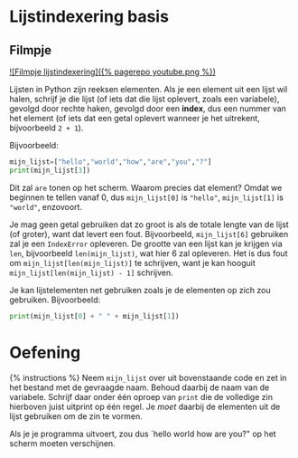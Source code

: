 # Lijstindexering basis

## Filmpje
[![Filmpje lijstindexering]({% pagerepo youtube.png %})](https://youtu.be/cgDplOesEAk)

Lijsten in Python zijn reeksen elementen. Als je een element uit een lijst wil halen, schrijf je die lijst (of iets dat die lijst oplevert, zoals een variabele), gevolgd door rechte haken, gevolgd door een **index**, dus een nummer van het element (of iets dat een getal oplevert wanneer je het uitrekent, bijvoorbeeld `2 + 1`).

Bijvoorbeeld:

```python
mijn_lijst=["hello","world","how","are","you","?"]
print(mijn_lijst[3])
```

Dit zal `are` tonen op het scherm. Waarom precies dat element? Omdat we beginnen te tellen vanaf 0, dus `mijn_lijst[0]` is `"hello"`, `mijn_lijst[1]` is `"world"`, enzovoort.

Je mag geen getal gebruiken dat zo groot is als de totale lengte van de lijst (of groter), want dat levert een fout. Bijvoorbeeld, `mijn_lijst[6]` gebruiken zal je een `IndexError` opleveren. De grootte van een lijst kan je krijgen via `len`, bijvoorbeeld `len(mijn_lijst)`, wat hier 6 zal opleveren. Het is dus fout om `mijn_lijst[len(mijn_lijst)]` te schrijven, want je kan hooguit `mijn_lijst[len(mijn_lijst) - 1]` schrijven.

Je kan lijstelementen net gebruiken zoals je de elementen op zich zou gebruiken. Bijvoorbeeld:

```python
print(mijn_lijst[0] + " " + mijn_lijst[1])
```

# Oefening
{% instructions %}
Neem `mijn_lijst` over uit bovenstaande code en zet in het bestand met de gevraagde naam. Behoud daarbij de naam van de variabele. Schrijf daar onder één oproep van `print` die de volledige zin hierboven juist uitprint op één regel. Je *moet* daarbij de elementen uit de lijst gebruiken om de zin te vormen.

Als je je programma uitvoert, zou dus `hello world how are you?" op het scherm moeten verschijnen.
